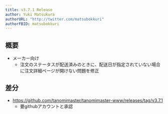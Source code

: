 ```yaml
---
title: v3.7.1 Release
author: Yuki Matsukura
authorURL: "http://twitter.com/matsubokkuri"
authorFBID: matsubokkuri
---
```


## 概要

- メーカー向け
  - 注文のステータスが配送済みのときに、配送日が指定されていない場合に注文詳細ページが開けない問題を修正

## 差分


- https://github.com/tanomimaster/tanomimaster-www/releases/tag/v3.7.1
  - 要githubアカウントと承認

